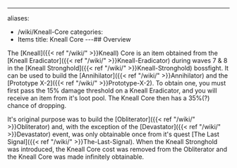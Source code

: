 ---
aliases:
- /wiki/Kneall-Core
categories:
- Items
title: Kneall Core
---## Overview

The [Kneall]({{< ref "/wiki/" >}}Kneall) Core is an item obtained from the [Kneall Eradicator]({{< ref "/wiki/" >}}Kneall-Eradicator) during waves 7 & 8 in the [Kneall Stronghold]({{< ref "/wiki/" >}}Kneall-Stronghold) bossfight. It can be used to build the [Annihilator]({{< ref "/wiki/" >}}Annihilator) and the [Prototype X-2]({{< ref "/wiki/" >}}Prototype-X-2). To obtain one, you must first pass the 15% damage threshold on a Kneall Eradicator, and you will receive an item from it's loot pool. The Kneall Core then has a 35%(?) chance of dropping.

It's original purpose was to build the [Obliterator]({{< ref "/wiki/" >}}Obliterator) and, with the exception of the [Devastator]({{< ref "/wiki/" >}}Devastator) event, was only obtainable once from it's quest [The Last Signal]({{< ref "/wiki/" >}}The-Last-Signal). When the Kneall Stronghold was introduced, the Kneall Core cost was removed from the Obliterator and the Kneall Core was made infinitely obtainable.